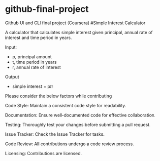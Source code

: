 # github-final-project
Github UI and CLI final project (Coursera)
#Simple Interest Calculator

A calculator that calculates simple interest given principal, annual rate of interest and time period in years.

Input:
  - p, principal amount
  - t, time period in years
  - r, annual rate of interest

Output
  - simple interest = p*t*r


Please consider the below factors while contributing

Code Style:
Maintain a consistent code style for readability.

Documentation:
Ensure well-documented code for effective collaboration.

Testing:
Thoroughly test your changes before submitting a pull request.

Issue Tracker:
Check the Issue Tracker for tasks.

Code Review:
All contributions undergo a code review process.

Licensing:
Contributions are licensed.
